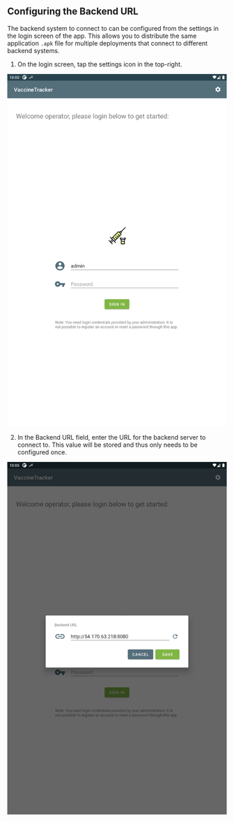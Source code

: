 ## Configuring the Backend URL
The backend system to connect to can be configured from the settings in the login screen of the app. This allows you to distribute the same application
`.apk` file for multiple deployments that connect to different backend systems.

1. On the login screen, tap the settings icon in the top-right.

![Login](../images/screenshots/login.png ':size=500')

2. In the Backend URL field, enter the URL for the backend server to connect to. This value will be stored and thus only needs to be configured once.

![Settings](../images/screenshots/backend_config.png ':size=500')